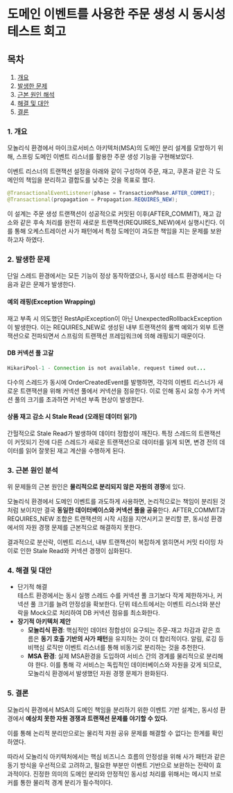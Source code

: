 # 도메인 이벤트를 사용한 주문 생성 시 동시성 테스트 회고

## 목차
1. [개요](#1-개요)
2. [발생한 문제](#2-발생한-문제)
3. [근본 원인 해석](#3-근본-원인-분석)
4. [해결 및 대안](#4-해결-및-대안)
5. [결론](#5-결론)

### **1. 개요**

모놀리식 환경에서 마이크로서비스 아키텍처(MSA)의 도메인 분리 설계를 모방하기 위해, 
스프링 도메인 이벤트 리스너를 활용한 주문 생성 기능을 구현해보았다.

이벤트 리스너의 트랜잭션 설정을 아래와 같이 구성하여 주문, 재고, 쿠폰과 같은 각 도메인의 책임을 분리하고 결합도를 낮추는 것을 목표로 했다.

```java
@TransactionalEventListener(phase = TransactionPhase.AFTER_COMMIT);  
@Transactional(propagation = Propagation.REQUIRES_NEW);
```

이 설계는 주문 생성 트랜잭션이 성공적으로 커밋된 이후(AFTER_COMMIT), 재고 감소와 같은 후속 처리를 완전히 새로운 트랜잭션(REQUIRES_NEW)에서 실행시킨다. 
이를 통해 오케스트레이션 사가 패턴에서 특정 도메인이 과도한 책임을 지는 문제를 보완하고자 하였다.

### **2. 발생한 문제**

단일 스레드 환경에서는 모든 기능이 정상 동작하였으나, 동시성 테스트 환경에서는 다음과 같은 문제가 발생한다.

#### 예외 래핑(Exception Wrapping)
재고 부족 시 의도했던 RestApiException이 아닌 UnexpectedRollbackException이 발생한다. 이는 REQUIRES_NEW로 생성된 내부 트랜잭션의 롤백 예외가 외부 트랜잭션으로 전파되면서 스프링의 트랜잭션 프레임워크에 의해 래핑되기 때문이다.
#### DB 커넥션 풀 고갈
```java
HikariPool-1 - Connection is not available, request timed out...
```
다수의 스레드가 동시에 OrderCreatedEvent를 발행하면, 각각의 이벤트 리스너가 새로운 트랜잭션을 위해 커넥션 풀에서 커넥션을 점유한다. 이로 인해 동시 요청 수가 커넥션 풀의 크기를 초과하면 커넥션 부족 현상이 발생한다.
#### 상품 재고 감소 시 Stale Read (오래된 데이터 읽기)
간헐적으로 Stale Read가 발생하여 데이터 정합성이 깨진다. 
특정 스레드의 트랜잭션이 커밋되기 전에 다른 스레드가 새로운 트랜잭션으로 데이터를 읽게 되면, 변경 전의 데이터를 읽어 잘못된 재고 계산을 수행하게 된다.

### **3. 근본 원인 분석**

위 문제들의 근본 원인은 **물리적으로 분리되지 않은 자원의 경쟁**에 있다.

모놀리식 환경에서 도메인 이벤트를 과도하게 사용하면, 논리적으로는 책임이 분리된 것처럼 보이지만 결국 **동일한 데이터베이스와 커넥션 풀을 공유**한다. AFTER\_COMMIT과 REQUIRES_NEW 조합은 트랜잭션의 시작 시점을 지연시키고 분리할 뿐, 동시성 환경에서의 자원 경쟁 문제를 근본적으로 해결하지 못한다.

결과적으로 분산락, 이벤트 리스너, 내부 트랜잭션이 복잡하게 얽히면서 커밋 타이밍 차이로 인한 Stale Read와 커넥션 경쟁이 심화된다.

### **4. 해결 및 대안**

* 단기적 해결  
  테스트 환경에서는 동시 실행 스레드 수를 커넥션 풀 크기보다 작게 제한하거나, 커넥션 풀 크기를 늘려 안정성을 확보한다. 단위 테스트에서는 이벤트 리스너와 분산락을 Mock으로 처리하여 DB 커넥션 점유를 최소화한다.
* **장기적 아키텍처 제안**
    * **모놀리식 환경**: 핵심적인 데이터 정합성이 요구되는 주문-재고 차감과 같은 흐름은 **동기 호출 기반의 사가 패턴**을 유지하는 것이 더 합리적이다. 알림, 로깅 등 비핵심 로직만 이벤트 리스너를 통해 비동기로 분리하는 것을 추천한다.
    * **MSA 환경**: 실제 MSA환경을 도입하여 서비스 간의 경계를 물리적으로 분리해야 한다. 이를 통해 각 서비스는 독립적인 데이터베이스와 자원을 갖게 되므로, 모놀리식 환경에서 발생했던 자원 경쟁 문제가 완화된다.

### **5. 결론**

모놀리식 환경에서 MSA의 도메인 책임을 분리하기 위한 이벤트 기반 설계는, 동시성 환경에서 **예상치 못한 자원 경쟁과 트랜잭션 문제를 야기할 수 있다.**

이를 통해 논리적 분리만으로는 물리적 자원 공유 문제를 해결할 수 없다는 한계를 확인하였다.

따라서 모놀리식 아키텍처에서는 핵심 비즈니스 흐름의 안정성을 위해 사가 패턴과 같은 동기 방식을 우선적으로 고려하고, 필요한 부분만 이벤트 기반으로 보완하는 전략이 효과적이다. 진정한 의미의 도메인 분리와 안정적인 동시성 처리를 위해서는 메시지 브로커를 통한 물리적 경계 분리가 필수적이다.
